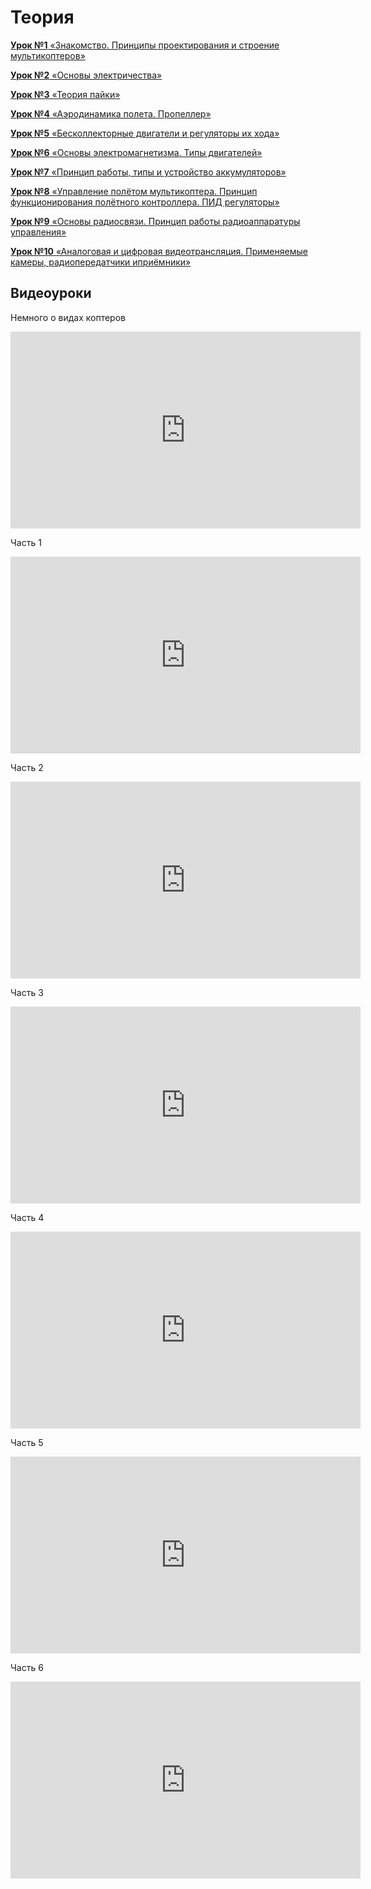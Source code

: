 # Теория

[**Урок №1** «Знакомство. Принципы проектирования и строение мультикоптеров»](https://github.com/CopterExpress/clever/blob/master/docs/lesson1.md)

[**Урок №2** «Основы электричества»](https://github.com/CopterExpress/clever/blob/master/docs/lesson2.md)

[**Урок №3** «Теория пайки»](https://github.com/CopterExpress/clever/blob/master/docs/lesson3.md)

[**Урок №4** «Аэродинамика полета. Пропеллер»](https://github.com/CopterExpress/clever/blob/master/docs/lesson4.md)

[**Урок №5** «Бесколлекторные двигатели и регуляторы их хода»](https://github.com/CopterExpress/clever/blob/master/docs/lesson5.md)

[**Урок №6** «Основы электромагнетизма. Типы двигателей»](https://github.com/CopterExpress/clever/blob/master/docs/lesson6.md)

[**Урок №7** «Принцип работы, типы и устройство аккумуляторов»](https://github.com/CopterExpress/clever/blob/master/docs/lesson7.md)

[**Урок №8** «Управление полётом мультикоптера. Принцип функционирования полётного контроллера. ПИД регуляторы»](https://github.com/CopterExpress/clever/blob/master/docs/lesson8.md)

[**Урок №9** «Основы радиосвязи. Принцип работы радиоаппаратуры управления»](https://github.com/CopterExpress/clever/blob/master/docs/lesson9.md)

[**Урок №10** «Аналоговая и цифровая видеотрансляция. Применяемые камеры, радиопередатчики иприёмники»](https://github.com/CopterExpress/clever/blob/master/docs/lesson10.md)

## Видеоуроки

Немного о видах коптеров

<iframe width="560" height="315" src="https://www.youtube.com/embed/LFOmZZwg-PE" frameborder="0" allow="autoplay; encrypted-media" allowfullscreen></iframe>

Часть 1

<iframe width="560" height="315" src="https://www.youtube.com/embed/e9Z1pjW0vQU" frameborder="0" allow="autoplay; encrypted-media" allowfullscreen></iframe>

Часть 2

<iframe width="560" height="315" src="https://www.youtube.com/embed/jWMGSgiLD_E" frameborder="0" allow="autoplay; encrypted-media" allowfullscreen></iframe>

Часть 3 

<iframe width="560" height="315" src="https://www.youtube.com/embed/WhxxXD4b1MY" frameborder="0" allow="autoplay; encrypted-media" allowfullscreen></iframe>

Часть 4

<iframe width="560" height="315" src="https://www.youtube.com/embed/jkA9F9lSWDM" frameborder="0" allow="autoplay; encrypted-media" allowfullscreen></iframe>

Часть 5

<iframe width="560" height="315" src="https://www.youtube.com/embed/Cz7EbJ1-xMw" frameborder="0" allow="autoplay; encrypted-media" allowfullscreen></iframe>

Часть 6

<iframe width="560" height="315" src="https://www.youtube.com/embed/v00oNVzwICg" frameborder="0" allow="autoplay; encrypted-media" allowfullscreen></iframe>
